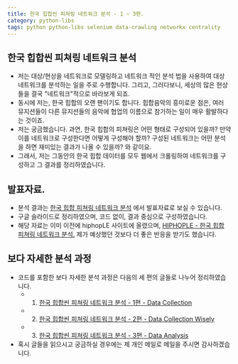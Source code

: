 ```yaml
---
title: 한국 힙합씬 피쳐링 네트워크 분석 - 1 ~ 3편. 
category: python-libs
tags: python python-libs selenium data-crawling networkx centrality
---
```


## 한국 힙합씬 피쳐링 네트워크 분석 

- 저는 대상/현상을 네트워크로 모델링하고 네트워크 적인 분석 법을 사용하여 대상 네트워크를 분석하는 일을 주로 수행합니다. 그리고, 그러다보니, 세상의 많은 현상들을 결국 "네트워크"적으로 바라보게 되죠. 
- 동시에 저는, 한국 힙합의 오랜 팬이기도 합니다. 힙합음악의 흥미로운 점은, 여러 뮤지션들이 다른 뮤지션들의 음악에 협업의 이름으로 참가하는 일이 매우 활발하다는 것이죠. 
- 저는 궁금했습니다. 과연, 한국 힙합의 피쳐링은 어떤 형태로 구성되어 있을까? 만약 이를 네트워크로 구성한다면 어떻게 구성해야 할까? 구성된 네트워크는 어떤 분석을 하면 재미있는 결과가 나올 수 있을까? 와 같이요. 
- 그래서, 저는 그동안의 한국 힙합 데이터를 모두 웹에서 크롤링하여 네트워크를 구성하고 그 결과를 정리하였습니다. 

## 발표자료. 

- 분석 결과는 [한국 힙합 피쳐링 네트워크 분석](https://docs.google.com/presentation/d/1zkOGBTD0UTaeoxYLxkPohNXaaKWYjVXfdbHgrli8xms/edit#slide=id.p) 에서 발표자료로 보실 수 있습니다.
- 구글 슬라이드로 정리하였으며, 코드 없이, 결과 중심으로 구성하였습니다. 
- 해당 자료는 이미 이전에 hiphopLE 사이트에 올렸으며, [HIPHOPLE - 한국 힙합 피쳐링 네트워크 분석.](http://hiphople.com/kboard/16636435) 제가 예상했던 것보다 더 좋은 반응을 받기도 했습니다.

## 보다 자세한 분석 과정

- 코드를 포함한 보다 자세한 분석 과정은 다음의 세 편의 글들로 나누어 정리하였습니다. 
  - 1) [한국 힙합씬 피쳐링 네트워크 분석 - 1편 - Data Collection](https://frhyme.github.io/python-libs/0_data_collection/)
  - 2) [한국 힙합씬 피쳐링 네트워크 분석 - 2편 - Data Collection Wisely](https://frhyme.github.io/python-libs/Korean_hiphop_colab_network_anaysis_1_data_collection_wisely/)
  - 3) [한국 힙합씬 피쳐링 네트워크 분석 - 3편 - Data Analysis](https://frhyme.github.io/python-libs/Korean_hiphop_colab_network_anaysis_2_data_analysis/)
- 혹시 글들을 읽으시고 궁금하실 경우에는 제 개인 메일로 메일을 주시면 감사하겠습니다.
